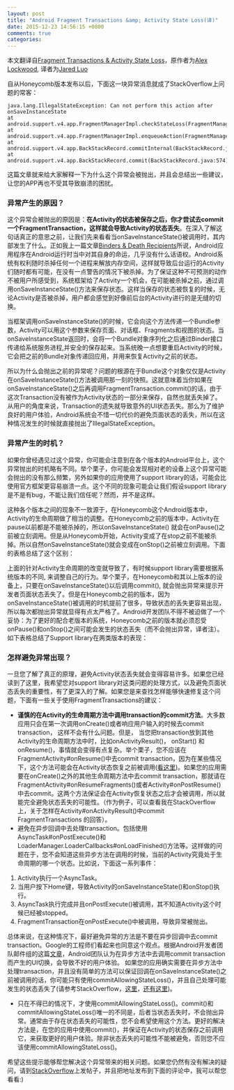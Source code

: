 ```yaml
---
layout: post
title: "Android Fragment Transactions &amp; Activity State Loss(译)"
date: 2015-12-23 14:56:15 +0800
comments: true
categories: 
---
```

本文翻译自[Fragment Transactions & Activity State Loss](http://www.androiddesignpatterns.com/2013/08/fragment-transaction-commit-state-loss.html)，原作者为[Alex Lockwood](https://plus.google.com/+AlexLockwood), 译者为[Jared Luo](https://github.com/jaredlam)

自从Honeycomb版本发布以后，下面这一块异常消息就成了StackOverflow上问题的常客：

    java.lang.IllegalStateException: Can not perform this action after onSaveInstanceState
    at android.support.v4.app.FragmentManagerImpl.checkStateLoss(FragmentManager.java:1341)
    at android.support.v4.app.FragmentManagerImpl.enqueueAction(FragmentManager.java:1352)
    at android.support.v4.app.BackStackRecord.commitInternal(BackStackRecord.java:595)
    at android.support.v4.app.BackStackRecord.commit(BackStackRecord.java:574)

这篇文章就来给大家解释一下为什么这个异常会被抛出，并且会总结出一些建议，让您的APP再也不受其导致崩溃的困扰。

### 异常产生的原因？
这个异常会被抛出的原因是：**在Activity的状态被保存之后，你才尝试去commit一个FragmentTransaction，这样就会导致Activity的状态丢失**。在深入了解这句话真正的意思之前，让我们先来看看当onSaveInstanceState()被调用时，其内部发生了什么。正如我上一篇文章[Binders & Death Recipients](http://www.androiddesignpatterns.com/2013/08/binders-death-recipients.html)所说，Android应用程序在Android运行时当中对其自身的命运，几乎没有什么话语权。Android系统有权利随时杀掉任何一个进程来解放内存空间，这样就导致后台运行的Activity们随时都有可能，在没有一点警告的情况下被杀掉。为了保证这种不可预测的动作不被用户所感受到，系统框架给了Activity一个机会，在可能被杀掉之前，通过调用onSaveInstanceState()方法来保存状态。这样当保存的状态被恢复的时候，无论Activity是否被杀掉，用户都会感觉到好像前后台的Activity进行的是无缝的切换。

当框架调用onSaveInstanceState()的时候，它会向这个方法传递一个Bundle参数，Activity可以用这个参数来保存页面、对话框、Fragments和视图的状态。当onSaveInstanceState返回时，会将一个Bundle对象序列化之后通过Binder接口传递给系统服务进程,并安全的保存起来。当系统晚一点想要重启Activity的时候， 它会把之前的Bundle对象传递回应用，并用来恢复Activity之前的状态。

所以为什么会抛出之前的异常呢？问题的根源在于Bundle这个对象仅仅是Activity在onSaveInstanceState()方法被调用那一刻的快照。这就意味着当你如果在onSaveInstanceState()之后再调用FragmentTransaction.commit()的话，由于这次Transaction没有被作为Activity状态的一部分来保存，自然也就丢失掉了。从用户的角度来说，Transaction的遗失就导致意外的UI状态丢失。那么为了维护良好的用户体验，Android系统会不惜一切代价的避免页面状态的丢失，所以在这种情况发生的时候就直接抛出了IllegalStateException。

### 异常产生的时机？

如果你曾经遇见过这个异常，你可能会注意到在各个版本的Android平台上，这个异常抛出的时机略有不同。举个栗子，你可能会发现相对老的设备上这个异常可能会抛出的没有那么频繁，另外如果你的应用使用了support library的话，可能会比使用官方框架更容易崩溃一点。这个不同的现象可能会让我们假设support library是不是有bug，不能让我们信任呢？然而，并不是这样。

这种各个版本之间的现象不一致源于，在Honeycomb这个Android版本中，Activity的生命周期做了相当的调整。在Honeycomb之前的版本中，Activity在pause以前都是不能被杀掉的，所以onSaveInstanceState() 就会在onPause()之前被立刻调用。但是从Honeycomb开始，Activity变成了在stop之前不能被杀掉。所以自然onSaveInstanceState()就会变成在onStop()之前被立刻调用。下面的表格总结了这个区别：

上面的针对Activity生命周期的改变就导致了，有时候support library需要根据系统版本的不同, 来调整自己的行为。举个栗子，在Honeycomb和其以上版本的设备上，只要在onSaveInstanceState()以后调用commit(), 就会抛出异常来提示开发者页面状态丢失了。但是在Honeycomb之前的版本，因为onSaveInstanceState()被调用的时机提前了很多，导致状态的丢失更容易出现，所以每次都抛出异常就显得有点太严格了。Android开发团队不得不被迫做了一个妥协：为了更好的配合老版本的系统，Honeycomb之前的版本就必须忍受onPause()和onStop()之间可能会发生的状态丢失（而不会抛出异常，译者注）。
如下表格总结了Support library在两类版本的表现：

### 怎样避免异常出现？

一旦您了解了真正的原理，避免Activity状态丢失就会变得容易许多。如果您已经读到了这里，我希望您对support library对这类问题的处理方式，以及避免页面状态丢失的重要性，有了更深入的了解。如果您是来查找怎样能够快速修复这个问题，下面有一些关于使用FragmentTransactions的建议：

 - **谨慎的在Activity的生命周期方法中调用transaction的commit方法**。大多数应用只会在第一次调用onCreate()或者响应用户输入的时候去commit transaction， 这样不会有什么问题。但是，
当您把transaction放到其他Activity的生命周期方法中时，比如onActivityResult()， onStart() 和onResume()，事情就会变得有点复杂。举个栗子，您不应该在FragmentActivity#onResume()中去commit transaction，因为在某些情况下，这个方法可能会在Activity状态恢复之前被调用([看这里](http://developer.android.com/reference/android/support/v4/app/FragmentActivity.html#onResume()))。如果您的应用需要在onCreate()之外的其他生命周期方法中去commit transaction，那就请在 FragmentActivity#onResumeFragments()或者Activity#onPostResume()中去commit。这两个方法保证会在Activity恢复状态之后才会被调用，所以就能完全避免状态丢失的可能性。（作为例子，可以查看我在StackOverflow上，关于怎样在Activity#onActivityResult()中commit FragmentTransactions 的回答）。
 - 避免在异步回调中去处理transaction。包括使用AsyncTask#onPostExecute()和 LoaderManager.LoaderCallbacks#onLoadFinished()方法等。这样做的问题在于，您不会知道这些异步方法在调用的时候，当前的Activity究竟处于生命周期的哪一个状态。比如说，下面这一系列事件：

1.  Activity执行一个AsyncTask。
2.  当用户按下Home键，导致Activity的onSaveInstanceState()和onStop()执行。
3.  AsyncTask执行完成并且onPostExecute()被调用，其不知道Activity这个时候已经被stopped。
4.  FragmentTransaction在onPostExecute()中被调用，导致异常被抛出。

总体来说，在这种情况下，最好避免异常的方法是不要在异步回调中去commit transaction。Google的工程师们看起来也同意这个观点。根据Android开发者团队邮件组的这篇[文章](https://groups.google.com/forum/#!msg/android-developers/dXZZjhRjkMk/QybqCW5ukDwJ)，Android团队认为在异步方法中去调用commit transaction而产生的UI切换，会导致不好的用户体验。 如果您的应用确实需要在异步方法中处理transaction，并且没有简单的方法可以保证回调在onSaveInstanceState()之前被调用的话，你可能只有使用commitAllowingStateLoss()，并且自己处理可能发生的状态丢失了(请参考StackOverflow，[这里](http://stackoverflow.com/questions/8040280/how-to-handle-handler-messages-when-activity-fragment-is-paused)，[还有这里](http://stackoverflow.com/questions/7992496/how-to-handle-asynctask-onpostexecute-when-paused-to-avoid-illegalstateexception))。

- 只在不得已的情况下，才使用commitAllowingStateLoss()。commit()和commitAllowingStateLoss()唯一的不同是，后者当状态丢失时，不会抛出异常。通常由于存在状态丢失的可能性，您不会希望使用这个方法。更好的解决方法是，在您的应用中使用commit()，并保证在Activity的状态保存之前调用它，来获取更好的用户体验。除非状态丢失的可能性不能被避免，否则您不应该使用commitAllowingStateLoss()。

希望这些提示能够帮您解决这个异常带来的相关问题。如果您仍然有没有解决的疑问，请到[StackOverflow](http://stackoverflow.com/)上发帖子，并且把地址发布到下面的评论中，我可以帮您看看:)
